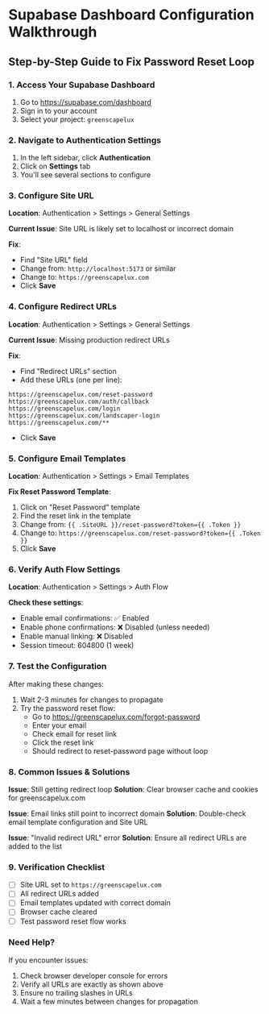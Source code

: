 # Supabase Dashboard Configuration Walkthrough

## Step-by-Step Guide to Fix Password Reset Loop

### 1. Access Your Supabase Dashboard
1. Go to https://supabase.com/dashboard
2. Sign in to your account
3. Select your project: `greenscapelux`

### 2. Navigate to Authentication Settings
1. In the left sidebar, click **Authentication**
2. Click on **Settings** tab
3. You'll see several sections to configure

### 3. Configure Site URL
**Location**: Authentication > Settings > General Settings

**Current Issue**: Site URL is likely set to localhost or incorrect domain

**Fix**:
- Find "Site URL" field
- Change from: `http://localhost:5173` or similar
- Change to: `https://greenscapelux.com`
- Click **Save**

### 4. Configure Redirect URLs
**Location**: Authentication > Settings > General Settings

**Current Issue**: Missing production redirect URLs

**Fix**:
- Find "Redirect URLs" section
- Add these URLs (one per line):
```
https://greenscapelux.com/reset-password
https://greenscapelux.com/auth/callback
https://greenscapelux.com/login
https://greenscapelux.com/landscaper-login
https://greenscapelux.com/**
```
- Click **Save**

### 5. Configure Email Templates
**Location**: Authentication > Settings > Email Templates

**Fix Reset Password Template**:
1. Click on "Reset Password" template
2. Find the reset link in the template
3. Change from: `{{ .SiteURL }}/reset-password?token={{ .Token }}`
4. Change to: `https://greenscapelux.com/reset-password?token={{ .Token }}`
5. Click **Save**

### 6. Verify Auth Flow Settings
**Location**: Authentication > Settings > Auth Flow

**Check these settings**:
- Enable email confirmations: ✅ Enabled
- Enable phone confirmations: ❌ Disabled (unless needed)
- Enable manual linking: ❌ Disabled
- Session timeout: 604800 (1 week)

### 7. Test the Configuration
After making these changes:

1. Wait 2-3 minutes for changes to propagate
2. Try the password reset flow:
   - Go to https://greenscapelux.com/forgot-password
   - Enter your email
   - Check email for reset link
   - Click the reset link
   - Should redirect to reset-password page without loop

### 8. Common Issues & Solutions

**Issue**: Still getting redirect loop
**Solution**: Clear browser cache and cookies for greenscapelux.com

**Issue**: Email links still point to incorrect domain
**Solution**: Double-check email template configuration and Site URL

**Issue**: "Invalid redirect URL" error
**Solution**: Ensure all redirect URLs are added to the list

### 9. Verification Checklist
- [ ] Site URL set to `https://greenscapelux.com`
- [ ] All redirect URLs added
- [ ] Email templates updated with correct domain
- [ ] Browser cache cleared
- [ ] Test password reset flow works

### Need Help?
If you encounter issues:
1. Check browser developer console for errors
2. Verify all URLs are exactly as shown above
3. Ensure no trailing slashes in URLs
4. Wait a few minutes between changes for propagation
